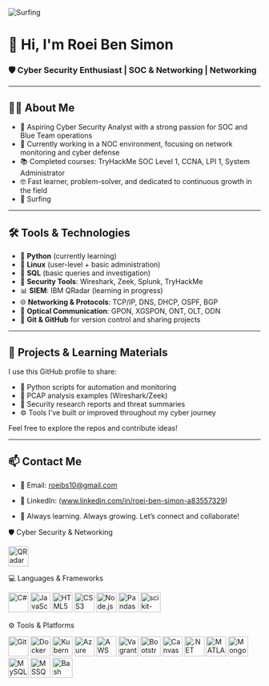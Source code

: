 ![Surfing](https://res.cloudinary.com/highereducation/images/f_auto,q_auto/v1662131677/ComputerScience.org/cybersecurity_degrees_6720dc664/cybersecurity_degrees_6720dc664.jpg?_i=AA)
# 👋 Hi, I'm Roei Ben Simon

### 🛡️ Cyber Security Enthusiast | SOC & Networking | Networking

---

## 🙋‍♂️ About Me

- 🔐 Aspiring Cyber Security Analyst with a strong passion for SOC and Blue Team operations  
- 💼 Currently working in a NOC environment, focusing on network monitoring and cyber defense  
- 📚 Completed courses: TryHackMe SOC Level 1, CCNA, LPI 1, System Administrator  
- 🤓 Fast learner, problem-solver, and dedicated to continuous growth in the field  
- 🌊 Surfing 

---

## 🛠️ Tools & Technologies

- 🐍 **Python** (currently learning)
- 🐧 **Linux** (user-level + basic administration)
- 🧠 **SQL** (basic queries and investigation)
- 🧰 **Security Tools**: Wireshark, Zeek, Splunk, TryHackMe 
- 📊 **SIEM**: IBM QRadar (learning in progress)
- 🌐 **Networking & Protocols**: TCP/IP, DNS, DHCP, OSPF, BGP
- 📡 **Optical Communication**: GPON, XGSPON, ONT, OLT, ODN
- 💾 **Git & GitHub** for version control and sharing projects

---

## 📂 Projects & Learning Materials

I use this GitHub profile to share:

- 🔎 Python scripts for automation and monitoring  
- 📁 PCAP analysis examples (Wireshark/Zeek)  
- 📄 Security research reports and threat summaries  
- ⚙️ Tools I've built or improved throughout my cyber journey

Feel free to explore the repos and contribute ideas!

---

## 📫 Contact Me

- 📧 Email: roeibs10@gmail.com  
- 💼 LinkedIn: (www.linkedin.com/in/roei-ben-simon-a83557329)


- 🌱 Always learning. Always growing. Let’s connect and collaborate!

🛡️ Cyber Security & Networking

<p align="left">
  <img src="https://i0.wp.com/whatis.maltiverse.com/wp-content/uploads/2022/10/qradar.png?fit=640%2C640&ssl=1" alt="QRadar" width="40" height="40"/>
</p>


💻 Languages & Frameworks

<p align="left"> <img src="https://img.shields.io/badge/C%23-239120?style=flat&logo=c-sharp&logoColor=white" alt="C#" width="40" height="40"/> <img src="https://img.shields.io/badge/JavaScript-F7DF1E?style=flat&logo=javascript&logoColor=black" alt="JavaScript" width="40" height="40"/> <img src="https://img.shields.io/badge/HTML5-E34F26?style=flat&logo=html5&logoColor=white" alt="HTML5" width="40" height="40"/> <img src="https://img.shields.io/badge/CSS3-1572B6?style=flat&logo=css3&logoColor=white" alt="CSS3" width="40" height="40"/> <img src="https://img.shields.io/badge/Node.js-339933?style=flat&logo=node.js&logoColor=white" alt="Node.js" width="40" height="40"/> <img src="https://img.shields.io/badge/Pandas-150458?style=flat&logo=pandas&logoColor=white" alt="Pandas" width="40" height="40"/> <img src="https://img.shields.io/badge/scikit--learn-F7931E?style=flat&logo=scikitlearn&logoColor=white" alt="scikit-learn" width="40" height="40"/> </p>

⚙️ Tools & Platforms

<p align="left"> <img src="https://img.shields.io/badge/Git-F05032?style=flat&logo=git&logoColor=white" alt="Git" width="40" height="40"/> <img src="https://img.shields.io/badge/Docker-2496ED?style=flat&logo=docker&logoColor=white" alt="Docker" width="40" height="40"/> <img src="https://img.shields.io/badge/Kubernetes-326CE5?style=flat&logo=kubernetes&logoColor=white" alt="Kubernetes" width="40" height="40"/> <img src="https://img.shields.io/badge/Azure-0078D4?style=flat&logo=microsoft-azure&logoColor=white" alt="Azure" width="40" height="40"/> <img src="https://img.shields.io/badge/AWS-232F3E?style=flat&logo=amazon-aws&logoColor=white" alt="AWS" width="40" height="40"/> <img src="https://img.shields.io/badge/Vagrant-1563FF?style=flat&logo=vagrant&logoColor=white" alt="Vagrant" width="40" height="40"/> <img src="https://img.shields.io/badge/Bootstrap-7952B3?style=flat&logo=bootstrap&logoColor=white" alt="Bootstrap" width="40" height="40"/> <img src="https://img.shields.io/badge/CanvasJS-EF4F0F?style=flat&logo=canvas&logoColor=white" alt="CanvasJS" width="40" height="40"/> <img src="https://img.shields.io/badge/.NET-512BD4?style=flat&logo=dotnet&logoColor=white" alt=".NET" width="40" height="40"/> <img src="https://img.shields.io/badge/MATLAB-0076A8?style=flat&logo=mathworks&logoColor=white" alt="MATLAB" width="40" height="40"/> <img src="https://img.shields.io/badge/MongoDB-47A248?style=flat&logo=mongodb&logoColor=white" alt="MongoDB" width="40" height="40"/> <img src="https://img.shields.io/badge/MySQL-4479A1?style=flat&logo=mysql&logoColor=white" alt="MySQL" width="40" height="40"/> <img src="https://img.shields.io/badge/MSSQL-CC2927?style=flat&logo=microsoft-sql-server&logoColor=white" alt="MSSQL" width="40" height="40"/> <img src="https://img.shields.io/badge/Bash-4EAA25?style=flat&logo=gnubash&logoColor=white" alt="Bash" width="40" height="40"/> </p>
